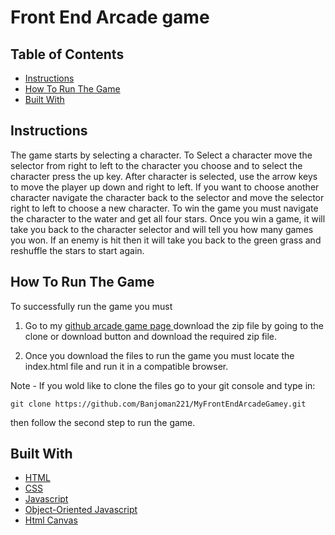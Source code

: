 # Front End Arcade game

## Table of Contents

* [Instructions](#instruction)
* [How To Run The Game](#How-to-run-the-game)
* [Built With](#built-with)

## Instructions

The game starts by selecting a character. To Select a character move the selector from right to left to the character you choose and to select the character press the up key. After character is selected, use the arrow keys to move the player up down and right to left. If you want to choose another character navigate the character back to the selector and move the selector right to left to choose a new character. To win the game you must navigate the character to the water and get all four stars. Once you win a game, it will take you back to the character selector and will tell you how many games you won. If an enemy is hit then it will take you back to the green grass and reshuffle the stars to start again.  

## How To Run The Game

To successfully run the game you must

1. Go to my [github arcade game page ](https://github.com/Banjoman221/MyFrontEndArcadeGamey.git)download the zip file by going to the clone or download button and download the required zip file.

2. Once you download the files to run the game you must locate the index.html file and run it in a compatible browser.
 
 Note - If you wold like to clone the files go to your git console and type in:

 `git clone https://github.com/Banjoman221/MyFrontEndArcadeGamey.git`

then follow the second step to run the game.

## Built With

- [HTML](https://www.w3schools.com/html/)
- [CSS](https://www.w3schools.com/Css/)
- [Javascript](https://www.javascript.com/)
- [Object-Oriented Javascript](https://www.w3schools.com/js/js_objects.asp)
- [Html Canvas](https://www.w3schools.com/graphics/canvas_intro.asp)
